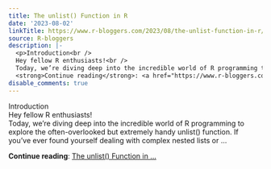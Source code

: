 ```yaml
---
title: The unlist() Function in R
date: '2023-08-02'
linkTitle: https://www.r-bloggers.com/2023/08/the-unlist-function-in-r/
source: R-bloggers
description: |-
  <p>Introduction<br />
  Hey fellow R enthusiasts!<br />
  Today, we’re diving deep into the incredible world of R programming to explore the often-overlooked but extremely handy unlist() function. If you’ve ever found yourself dealing with complex nested lists or ...</p>
  <strong>Continue reading</strong>: <a href="https://www.r-bloggers.com/2023/08/the-unlist-function-in-r/">The unlist() Function in ...
disable_comments: true
---
```

<p>Introduction<br />
Hey fellow R enthusiasts!<br />
Today, we’re diving deep into the incredible world of R programming to explore the often-overlooked but extremely handy unlist() function. If you’ve ever found yourself dealing with complex nested lists or ...</p>
<strong>Continue reading</strong>: <a href="https://www.r-bloggers.com/2023/08/the-unlist-function-in-r/">The unlist() Function in ...